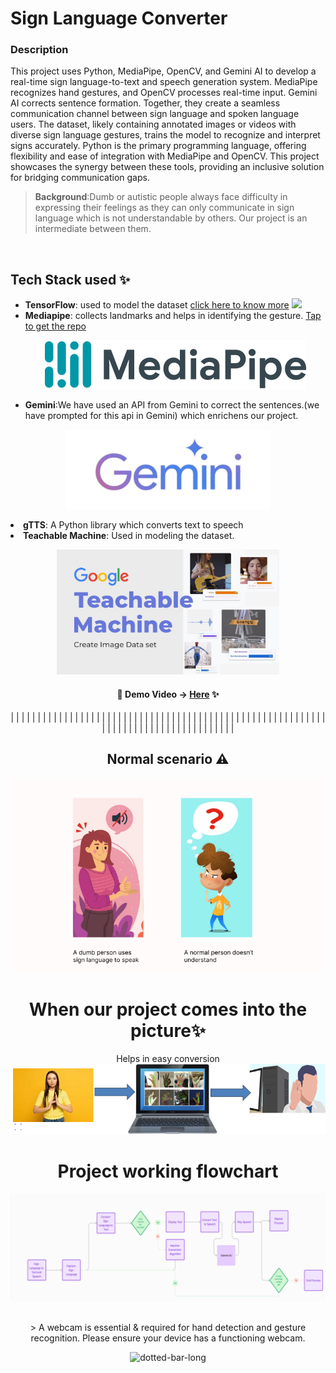 
<h1>Sign Language Converter</h1>
<h3>Description </h3>

This project uses Python, MediaPipe, OpenCV, and Gemini AI to develop a real-time sign language-to-text and speech generation system. MediaPipe recognizes hand gestures, and OpenCV processes real-time input. Gemini AI corrects sentence formation. Together, they create a seamless communication channel between sign language and spoken language users. The dataset, likely containing annotated images or videos with diverse sign language gestures, trains the model to recognize and interpret signs accurately. Python is the primary programming language, offering flexibility and ease of integration with MediaPipe and OpenCV. This project showcases the synergy between these tools, providing an inclusive solution for bridging communication gaps.
> **Background**:Dumb or autistic people always face difficulty in expressing their feelings as they can only communicate in sign language which is not understandable by others. Our project is an intermediate between them. 

<br/> 

## Tech Stack used ✨
- **TensorFlow**: used to model the dataset [click here to know more](https://www.tensorflow.org) <img src="https://github.com/google/mediapipe/assets/48355572/5205ea50-174c-4bb3-b2e9-b4564ad1a9c7" height="35.5px">
- **Mediapipe**: collects landmarks and helps in identifying the gesture. [Tap to get the repo](https://github.com/googlesamples/mediapipe)
  <p align="center"><img src="VirtualConnect%208b1efe88061b4234946400cc0b8beed5/VirtualConnect_c5ea835e103249a3a7bf94e229d80a04Untitled_1.png" ></p>
- **Gemini**:We have used an API from Gemini to correct the sentences.(we have prompted for this api in Gemini) which enrichens our project.
 <p align="center"> <img src="VirtualConnect%208b1efe88061b4234946400cc0b8beed5/VirtualConnect_c5ea835e103249a3a7bf94e229d80a04Untitled_2.png" ></p>
<li><b>gTTS</b>: A Python library which converts text to speech</li> 
<li> <b>Teachable Machine</b>: Used in modeling the dataset.<p align="center">  <center><img src="VirtualConnect%208b1efe88061b4234946400cc0b8beed5/VirtualConnect_c5ea835e103249a3a7bf94e229d80a04Untitled_4.png" alt="f"  height="200px"/><p/>
 
  

#### 🔸 Demo Video → [**Here**](https://www.youtube.com/watch?v=Ul29OHtsRBs) ✨
|
|
|
|
|
|
|
|
|
|
|
|
|
|
|
|
|
|
|
|
|
|
|
|
|
|
|
|
|
|
|
|
|
|
|
|
|
|
|
|
|
|
|
|
|
|
|
|
|
|
|
|
|
|
|
|
|
|
|
|
|
|
|
|
|
|
|
|
|
|
|
|
|
|
|
|
|
|
|
|
|
|
|
|


## Normal scenario ⚠️
<p align="center"><img src="VirtualConnect%208b1efe88061b4234946400cc0b8beed5/VirtualConnect_c5ea835e103249a3a7bf94e229d80a04Untitled_5.png" alt="f" margin="100000000px" width="500"/></p>

 



<h1><b>When our project comes into the picture✨</b></h1>   

Helps in easy conversion
![Untitled](VirtualConnect%208b1efe88061b4234946400cc0b8beed5/Untitled.png)

# Project working flowchart

![Untitled](VirtualConnect%208b1efe88061b4234946400cc0b8beed5/Untitled%201.png)

<br/>
>  A webcam is essential & required for hand detection and gesture recognition. Please ensure your device has a functioning webcam.

<br/>

![dotted-bar-long](https://user-images.githubusercontent.com/48355572/263612162-32246a50-238b-48d7-aa6d-f1562b04ce3a.png)

<br/>

  





</ul>
